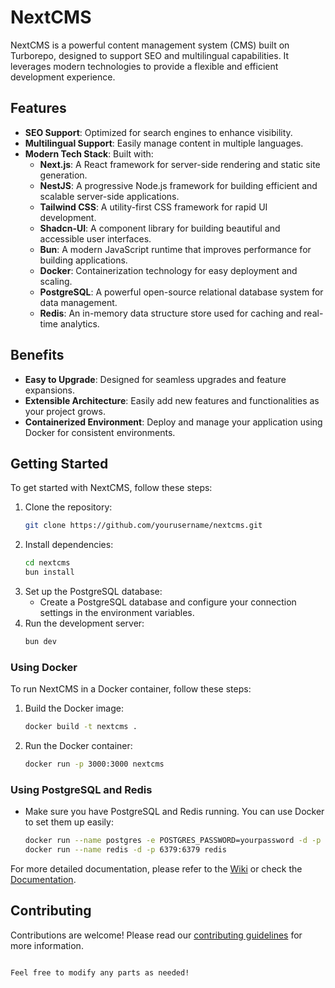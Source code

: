 # NextCMS

NextCMS is a powerful content management system (CMS) built on Turborepo, designed to support SEO and multilingual capabilities. It leverages modern technologies to provide a flexible and efficient development experience.

## Features

- **SEO Support**: Optimized for search engines to enhance visibility.
- **Multilingual Support**: Easily manage content in multiple languages.
- **Modern Tech Stack**: Built with:
  - **Next.js**: A React framework for server-side rendering and static site generation.
  - **NestJS**: A progressive Node.js framework for building efficient and scalable server-side applications.
  - **Tailwind CSS**: A utility-first CSS framework for rapid UI development.
  - **Shadcn-UI**: A component library for building beautiful and accessible user interfaces.
  - **Bun**: A modern JavaScript runtime that improves performance for building applications.
  - **Docker**: Containerization technology for easy deployment and scaling.
  - **PostgreSQL**: A powerful open-source relational database system for data management.
  - **Redis**: An in-memory data structure store used for caching and real-time analytics.

## Benefits

- **Easy to Upgrade**: Designed for seamless upgrades and feature expansions.
- **Extensible Architecture**: Easily add new features and functionalities as your project grows.
- **Containerized Environment**: Deploy and manage your application using Docker for consistent environments.

## Getting Started

To get started with NextCMS, follow these steps:

1. Clone the repository:
   ```bash
   git clone https://github.com/yourusername/nextcms.git
   ```
2. Install dependencies:
   ```bash
   cd nextcms
   bun install
   ```
3. Set up the PostgreSQL database:
   - Create a PostgreSQL database and configure your connection settings in the environment variables.
4. Run the development server:
   ```bash
   bun dev
   ```

### Using Docker

To run NextCMS in a Docker container, follow these steps:

1. Build the Docker image:
   ```bash
   docker build -t nextcms .
   ```
2. Run the Docker container:
   ```bash
   docker run -p 3000:3000 nextcms
   ```

### Using PostgreSQL and Redis

- Make sure you have PostgreSQL and Redis running. You can use Docker to set them up easily:
  ```bash
  docker run --name postgres -e POSTGRES_PASSWORD=yourpassword -d -p 5432:5432 postgres
  docker run --name redis -d -p 6379:6379 redis
  ```

For more detailed documentation, please refer to the [Wiki](#) or check the [Documentation](#).

## Contributing

Contributions are welcome! Please read our [contributing guidelines](#) for more information.
```

Feel free to modify any parts as needed!

